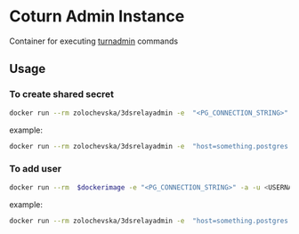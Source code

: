 # Coturn Admin Instance

Container for executing [turnadmin](https://github.com/coturn/coturn/wiki/turnadmin) commands

## Usage
### To create shared secret
```bash
docker run --rm zolochevska/3dsrelayadmin -e  "<PG_CONNECTION_STRING>" -s <SECRET> -r <REALM>
```

example:
```bash
docker run --rm zolochevska/3dsrelayadmin -e  "host=something.postgres.database.azure.com dbname=coturndb user=coturn@something password=ADecentPassword? connect_timeout=30 sslmode=require port=5432"  -s verySecretSecret -r azturntst.org
```

### To add user
```bash
docker run --rm  $dockerimage -e "<PG_CONNECTION_STRING>" -a -u <USERNAME> -p <PASSWORD> -r <REALM>
```

example:
```bash
docker run --rm zolochevska/3dsrelayadmin -e  "host=something.postgres.database.azure.com dbname=coturndb user=coturn@something password=ADecentPassword? connect_timeout=30 sslmode=require port=5432" -a -u coolUsername -p SomeGoodPassword -r azturntst.org
```
